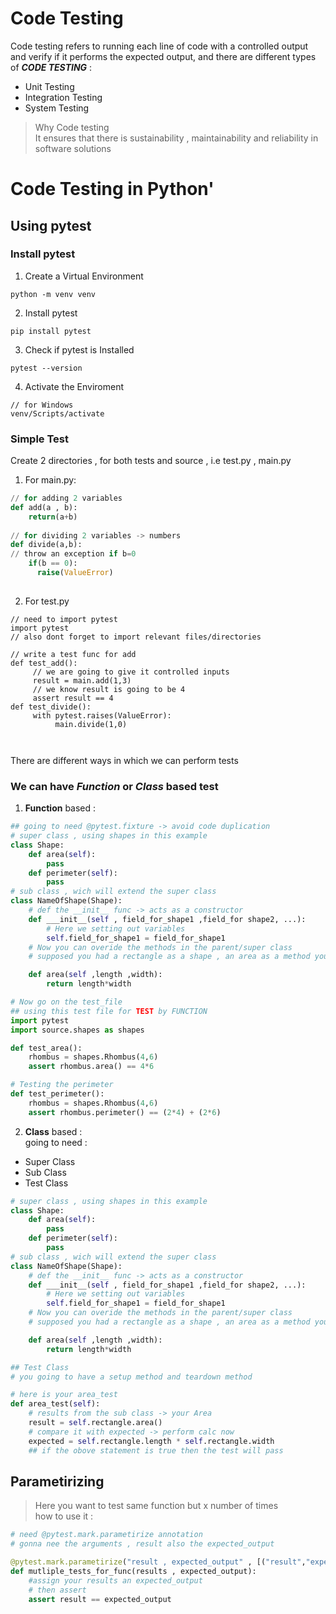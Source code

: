 # Code Testing   
Code testing refers to running each line of code with a controlled output and verify if it performs the expected output, and there are different types of ***CODE TESTING*** :    
* Unit Testing
* Integration Testing
* System Testing
> Why Code testing   
It ensures that there is sustainability , maintainability and reliability in software solutions   
# Code Testing in Python'
## Using pytest  
### Install pytest   
1. Create a Virtual Environment   
~~~
python -m venv venv
~~~   
2. Install pytest   
~~~
pip install pytest
~~~   
3. Check if pytest is Installed   
~~~
pytest --version 
~~~
4. Activate the Enviroment   
~~~
// for Windows
venv/Scripts/activate 
~~~   
### Simple Test
Create 2 directories , for both tests  and source , i.e test.py , main.py   
1. For main.py:   
~~~python
// for adding 2 variables
def add(a , b):   
    return(a+b)   
   
// for dividing 2 variables -> numbers   
def divide(a,b):   
// throw an exception if b=0    
    if(b == 0):
      raise(ValueError)
   


~~~   
2. For test.py   
~~~
// need to import pytest
import pytest
// also dont forget to import relevant files/directories

// write a test func for add
def test_add():
     // we are going to give it controlled inputs
     result = main.add(1,3)
     // we know result is going to be 4
     assert result == 4
def test_divide():
     with pytest.raises(ValueError):
          main.divide(1,0)



~~~   
There are different ways in which we can perform tests   
### We can have ***Function*** or  ***Class*** based test   
1. **Function** based : 
~~~python
## going to need @pytest.fixture -> avoid code duplication
# super class , using shapes in this example
class Shape:
    def area(self):
        pass
    def perimeter(self):
        pass
# sub class , wich will extend the super class
class NameOfShape(Shape):
    # def the __init__ func -> acts as a constructor
    def ___init__(self , field_for_shape1 ,field_for shape2, ...):   
        # Here we setting out variables
        self.field_for_shape1 = field_for_shape1
    # Now you can overide the methods in the parent/super class
    # supposed you had a rectangle as a shape , an area as a method you want to overide , this is how you will go about it

    def area(self ,length ,width):
        return length*width

# Now go on the test_file
## using this test file for TEST by FUNCTION
import pytest
import source.shapes as shapes

def test_area():
    rhombus = shapes.Rhombus(4,6)
    assert rhombus.area() == 4*6

# Testing the perimeter
def test_perimeter():
    rhombus = shapes.Rhombus(4,6)
    assert rhombus.perimeter() == (2*4) + (2*6)
~~~  
2. **Class** based :  
going to need :   
* Super Class
* Sub Class
* Test Class 
~~~python
# super class , using shapes in this example
class Shape:
    def area(self):
        pass
    def perimeter(self):
        pass
# sub class , wich will extend the super class
class NameOfShape(Shape):
    # def the __init__ func -> acts as a constructor
    def ___init__(self , field_for_shape1 ,field_for shape2, ...):   
        # Here we setting out variables
        self.field_for_shape1 = field_for_shape1
    # Now you can overide the methods in the parent/super class
    # supposed you had a rectangle as a shape , an area as a method you want to overide , this is how you will go about it

    def area(self ,length ,width):
        return length*width

## Test Class
# you going to have a setup method and teardown method

# here is your area_test
def area_test(self):
    # results from the sub class -> your Area
    result = self.rectangle.area()
    # compare it with expected -> perform calc now
    expected = self.rectangle.length * self.rectangle.width
    ## if the obove statement is true then the test will pass

~~~   
## Parametirizing   
> Here you want to test same function but x number of times   
how to use it :   
~~~python
# need @pytest.mark.parametirize annotation
# gonna nee the arguments , result also the expected_output

@pytest.mark.parametirize("result , expected_output" , [("result","expected_output"),("result" , "expected_output")])
def mutliple_tests_for_func(results , expected_output):
    #assign your results an expected_output
    # then assert
    assert result == expected_output
~~~